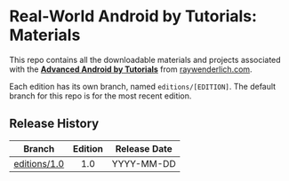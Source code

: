 # Real-World Android by Tutorials: Materials

This repo contains all the downloadable materials and projects associated with the **[Advanced Android by Tutorials](https://store.raywenderlich.com/)** from [raywenderlich.com](https://www.raywenderlich.com).

Each edition has its own branch, named `editions/[EDITION]`. The default branch for this repo is for the most recent edition.

## Release History

| Branch                                                                            | Edition | Release Date |
| --------------------------------------------------------------------------------- |:-------:|:------------:|
| [editions/1.0](https://github.com/raywenderlich/adva-materials/tree/editions/1.0) | 1.0     | YYYY-MM-DD   |

